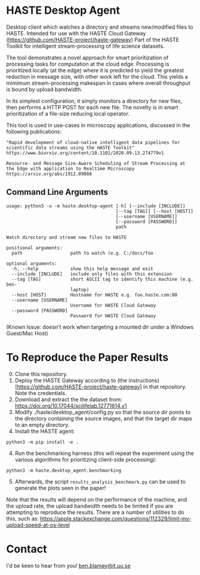 # HASTE Desktop Agent

Desktop client which watches a directory and streams new/modified files to HASTE. Intended for use with the HASTE Cloud Gateway (https://github.com/HASTE-project/haste-gateway)
Part of the HASTE Toolkit for intelligent stream-processing of life science datasets.

The tool demonstrates a novel approach for smart prioritization of processing tasks for computation at the cloud edge.
Processing is prioritized locally (at the edge) where it is predicted to yield the greatest reduction in message size, with other work left for the cloud.
This yields a mimimum stream-processing makespan in cases where overall throughput is bound by upload bandwidth. 

In its simplest configuration, it simply monitors a directory for new files, then performs a HTTP POST for each new file. The novelty is in smart prioritization of a file-size reducing local operator.

This tool is used in use-cases in microscopy applications, discussed in the following publications:
```
"Rapid development of cloud-native intelligent data pipelines for scientific data streams using the HASTE Toolkit"
https://www.biorxiv.org/content/10.1101/2020.09.13.274779v1
```

```
Resource- and Message Size-Aware Scheduling of Stream Processing at the Edge with application to Realtime Microscopy
https://arxiv.org/abs/1912.09088
```

## Command Line Arguments

```
usage: python3 -u -m haste.desktop-agent [-h] [--include [INCLUDE]]
                                         [--tag [TAG]] [--host [HOST]]
                                         [--username [USERNAME]]
                                         [--password [PASSWORD]]
                                         path

Watch directory and stream new files to HASTE

positional arguments:
  path                  path to watch (e.g. C:/docs/foo

optional arguments:
  -h, --help            show this help message and exit
  --include [INCLUDE]   include only files with this extension
  --tag [TAG]           short ASCII tag to identify this machine (e.g. ben-
                        laptop)
  --host [HOST]         Hostname for HASTE e.g. foo.haste.com:80
  --username [USERNAME]
                        Username for HASTE Cloud Gateway
  --password [PASSWORD]
                        Password for HASTE Cloud Gateway

```

(Known Issue: doesn't work when targeting a mounted dir under a Windows Guest/Mac Host)

# To Reproduce the Paper Results

0. Clone this repository.
0. Deploy the HASTE Gateway according to (the instructions)[https://github.com/HASTE-project/haste-gateway] in that repository. Note the credentials.
1. Download and extract the the dataset from: https://doi.org/10.17044/scilifelab.12771614.v1
2. Modify ./haste/desktop_agent/config.py so that the source dir points to the directory containing the source images, and that the target dir maps to an empty directory.
3. Install the HASTE agent:
```
python3 -m pip install -e .
```
4. Run the benchmarking harness (this will repeat the experiment using the various algorithms for prioritizing client-side processing):
```
python3 -m haste.desktop_agent.benchmarking
```
5. Afterwards, the script `results_analysis_benchmark.py` can be used to generate the plots seen in the paper!


Note that the results will depend on the performance of the machine, and the upload rate, the upload bandwidth needs to be limited if you are attempting to reproduce the results. 
There are a number of utilities to do this, such as: https://apple.stackexchange.com/questions/112329/limit-my-upload-speed-at-os-level

# Contact

I'd be keen to hear from you! ben.blamey@it.uu.se